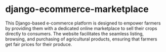 # django-ecommerce-marketplace
This Django-based e-commerce platform is designed to empower farmers by providing them with a dedicated online marketplace to sell their crops directly to consumers. The website facilitates the seamless listing, browsing, and purchasing of agricultural products, ensuring that farmers get fair prices for their produce.
